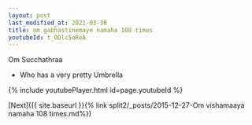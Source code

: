 ```yaml
---
layout: post
last_modified_at: 2021-03-30
title: om gabhastinemaye namaha 108 times
youtubeId: t_ODlc5oReA
---
```

 
 
Om Succhathraa 
 
 -  Who has a very pretty Umbrella 
 
  
 
  
 
 
 
 
 
 


{% include youtubePlayer.html id=page.youtubeId %}
 
[Next]({{ site.baseurl }}{% link  split2/_posts/2015-12-27-Om vishamaaya namaha 108 times.md%})
 
